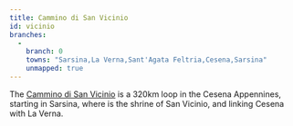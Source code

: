 ```yaml
---
title: Cammino di San Vicinio
id: vicinio
branches:
  -
    branch: 0
    towns: "Sarsina,La Verna,Sant'Agata Feltria,Cesena,Sarsina"
    unmapped: true
---
```


The [Cammino di San Vicinio][0] is a 320km loop in the Cesena Appennines, starting in Sarsina, where is the shrine of San Vicinio, and linking Cesena with La Verna.

[0]: http://www.cmcesenate.fc.it/index.php?content_id=634